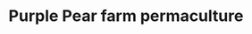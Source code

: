 ---
title: "Purple Pear farm permaculture"
url: /maitland/purple-pear-farm-permaculture/
shop: Landwirtschaftlich
---